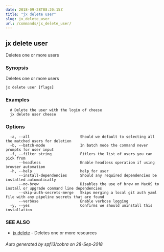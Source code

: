 ```yaml
---
date: 2018-09-28T08:20:15Z
title: "jx delete user"
slug: jx_delete_user
url: /commands/jx_delete_user/
---
```

## jx delete user

Deletes one or more users

### Synopsis

Deletes one or more users

```
jx delete user [flags]
```

### Examples

```
  # Delete the user with the login of cheese
  jx delete user cheese
```

### Options

```
  -a, --all                       Should we default to selecting all the matched users for deletion
  -b, --batch-mode                In batch mode the command never prompts for user input
  -f, --filter string             Fitlers the list of users you can pick from
      --headless                  Enable headless operation if using browser automation
  -h, --help                      help for user
      --install-dependencies      Should any required dependencies be installed automatically
      --no-brew                   Disables the use of brew on MacOS to install or upgrade command line dependencies
      --skip-auth-secrets-merge   Skips merging a local git auth yaml file with any pipeline secrets that are found
      --verbose                   Enable verbose logging
  -y, --yes                       Confirms we should uninstall this installation
```

### SEE ALSO

* [jx delete](/commands/jx_delete/)	 - Deletes one or more resources

###### Auto generated by spf13/cobra on 28-Sep-2018
